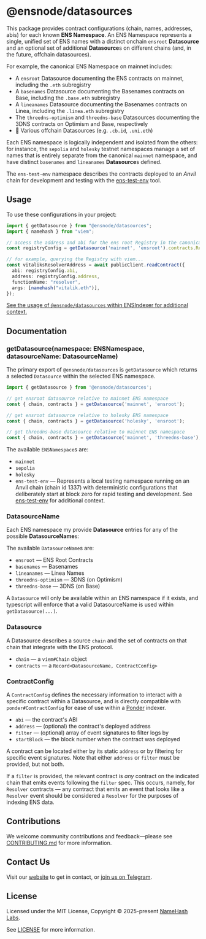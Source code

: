 # @ensnode/datasources

This package provides contract configurations (chain, names, addresses, abis) for each known **ENS Namespace**. An ENS Namespace represents a single, unified set of ENS names with a distinct onchain `ensroot` **Datasource** and an optional set of additional **Datasource**s on different chains (and, in the future, offchain datasources).

For example, the canonical ENS Namespace on mainnet includes:

- A `ensroot` Datasource documenting the ENS contracts on mainnet, including the `.eth` subregistry
- A `basenames` Datasource documenting the Basenames contracts on Base, including the `.base.eth` subregistry
- A `lineanames` Datasource documenting the Basenames contracts on Linea, including the `.linea.eth` subregistry
- The `threedns-optimism` and `threedns-base` Datasources documenting the 3DNS contracts on Optimism and Base, respectively
- 🚧 Various offchain Datasources (e.g. `.cb.id`, `.uni.eth`)

Each ENS namespace is logically independent and isolated from the others: for instance, the `sepolia` and `holesky` testnet namespaces manage a set of names that is entirely separate from the canonical `mainnet` namespace, and have distinct `basenames` and `lineanames` **Datasource**s defined.

The `ens-test-env` namespace describes the contracts deployed to an _Anvil_ chain for development and testing with the [ens-test-env](https://github.com/ensdomains/ens-test-env) tool.

## Usage

To use these configurations in your project:

```ts
import { getDatasource } from "@ensnode/datasources";
import { namehash } from "viem";

// access the address and abi for the ens root Registry in the canonical mainnet ENS namespace
const registryConfig = getDatasource('mainnet', 'ensroot').contracts.Registry;

// for example, querying the Registry with viem...
const vitaliksResolverAddress = await publicClient.readContract({
  abi: registryConfig.abi,
  address: registryConfig.address,
  functionName: "resolver",
  args: [namehash("vitalik.eth")],
});
```

[See the usage of `@ensnode/datasources` within ENSIndexer for additional context.](https://github.com/namehash/ensnode/blob/main/apps/ensindexer)

## Documentation

### getDatasource(namespace: ENSNamespace, datasourceName: DatasourceName)

The primary export of `@ensnode/datasources` is `getDatasource` which returns a selected `Datasource` within the selected ENS namespace.

```ts
import { getDatasource } from '@ensnode/datasources';

// get ensroot datasource relative to mainnet ENS namespace
const { chain, contracts } = getDatasource('mainnet', 'ensroot');

// get ensroot datasource relative to holesky ENS namespace
const { chain, contracts } = getDatasource('holesky', 'ensroot');

// get threedns-base datasource relative to mainnet ENS namespace
const { chain, contracts } = getDatasource('mainnet', 'threedns-base');
```

The available `ENSNamespace`s are:
- `mainnet`
- `sepolia`
- `holesky`
- `ens-test-env` — Represents a local testing namespace running on an Anvil chain (chain id 1337) with deterministic configurations that deliberately start at block zero for rapid testing and development. See [ens-test-env](https://github.com/ensdomains/ens-test-env) for additional context.

### DatasourceName

Each ENS namespace my provide **Datasource** entries for any of the possible **DatasourceName**s:

The available `DatasourceName`s are:
- `ensroot` — ENS Root Contracts
- `basenames` — Basenames
- `lineanames` — Linea Names
- `threedns-optimism` — 3DNS (on Optimism)
- `threedns-base` — 3DNS (on Base)

A `Datasource` will only be available within an ENS namespace if it exists, and typescript will enforce that a valid DatasourceName is used within `getDatasource(...)`.

### Datasource

A Datasource describes a source `chain` and the set of contracts on that chain that integrate with the ENS protocol.

- `chain` — a `viem#Chain` object
- `contracts` — a `Record<DatasourceName, ContractConfig>`

### ContractConfig

A `ContractConfig` defines the necessary information to interact with a specific contract within a Datasource, and is directly compatible with `ponder#ContractConfig` for ease of use within a [Ponder](https://ponder.sh) indexer.

- `abi` — the contract's ABI
- `address` — (optional) the contract's deployed address
- `filter` — (optional) array of event signatures to filter logs by
- `startBlock` — the block number when the contract was deployed

A contract can be located either by its static `address` or by filtering for specific event signatures. Note that either `address` or `filter` must be provided, but not both.

If a `filter` is provided, the relevant contract is _any_ contract on the indicated chain that emits events following the `filter` spec. This occurs, namely, for `Resolver` contracts — any contract that emits an event that looks like a `Resolver` event should be considered a `Resolver` for the purposes of indexing ENS data.

## Contributions

We welcome community contributions and feedback—please see [CONTRIBUTING.md](CONTRIBUTING.md) for more information.

## Contact Us

Visit our [website](https://namehashlabs.org/) to get in contact, or [join us on Telegram](https://t.me/ensnode).

## License

Licensed under the MIT License, Copyright © 2025-present [NameHash Labs](https://namehashlabs.org).

See [LICENSE](./LICENSE) for more information.

